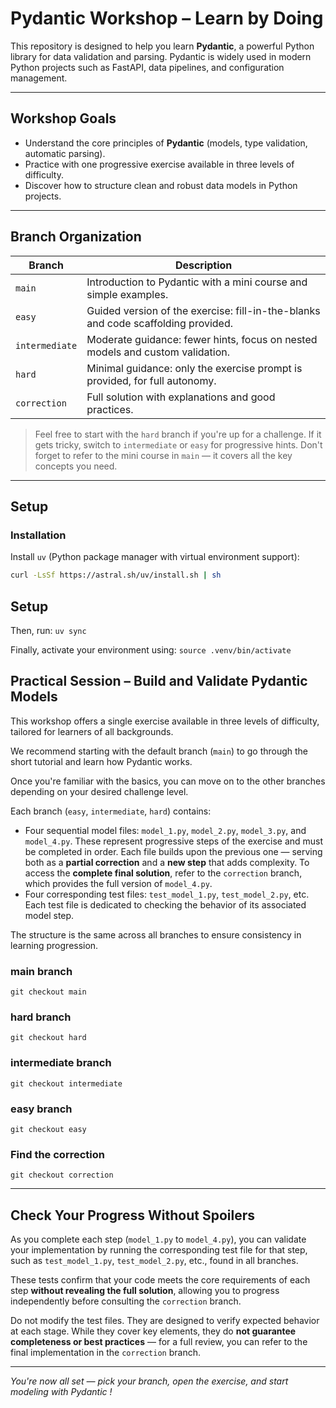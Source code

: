 # Pydantic Workshop – Learn by Doing

This repository is designed to help you learn **Pydantic**, a powerful Python library for data validation and parsing.
Pydantic is widely used in modern Python projects such as FastAPI, data pipelines, and configuration management.

---

## Workshop Goals

- Understand the core principles of **Pydantic** (models, type validation, automatic parsing).
- Practice with one progressive exercise available in three levels of difficulty.
- Discover how to structure clean and robust data models in Python projects.

---

## Branch Organization

| Branch         | Description                                                                 |
|----------------|-----------------------------------------------------------------------------|
| `main`         | Introduction to Pydantic with a mini course and simple examples.           |
| `easy`         | Guided version of the exercise: fill-in-the-blanks and code scaffolding provided. |
| `intermediate` | Moderate guidance: fewer hints, focus on nested models and custom validation. |
| `hard`         | Minimal guidance: only the exercise prompt is provided, for full autonomy. |
| `correction`   | Full solution with explanations and good practices.                         |

> Feel free to start with the `hard` branch if you're up for a challenge.
> If it gets tricky, switch to `intermediate` or `easy` for progressive hints.
> Don't forget to refer to the mini course in `main` — it covers all the key concepts you need.

---

## Setup

### Installation

Install `uv` (Python package manager with virtual environment support):

```bash
curl -LsSf https://astral.sh/uv/install.sh | sh
```

## Setup

Then, run: `uv sync`

Finally, activate your environment using: `source .venv/bin/activate`

## Practical Session – Build and Validate Pydantic Models

This workshop offers a single exercise available in three levels of difficulty, tailored for learners of all backgrounds.

We recommend starting with the default branch (`main`) to go through the short tutorial and learn how Pydantic works.

Once you're familiar with the basics, you can move on to the other branches depending on your desired challenge level.

Each branch (`easy`, `intermediate`, `hard`) contains:

- Four sequential model files: `model_1.py`, `model_2.py`, `model_3.py`, and `model_4.py`.
  These represent progressive steps of the exercise and must be completed in order.
  Each file builds upon the previous one — serving both as a **partial correction** and a **new step** that adds complexity.
  To access the **complete final solution**, refer to the `correction` branch, which provides the full version of `model_4.py`.
- Four corresponding test files: `test_model_1.py`, `test_model_2.py`, etc.
  Each test file is dedicated to checking the behavior of its associated model step.

The structure is the same across all branches to ensure consistency in learning progression.

### main branch

`git checkout main`

### hard branch

`git checkout hard`

### intermediate branch

`git checkout intermediate`

### easy branch
`git checkout easy`

### Find the correction
`git checkout correction`

---

## Check Your Progress Without Spoilers

As you complete each step (`model_1.py` to `model_4.py`), you can validate your implementation by running the corresponding test file for that step, such as `test_model_1.py`, `test_model_2.py`, etc., found in all branches.

These tests confirm that your code meets the core requirements of each step **without revealing the full solution**, allowing you to progress independently before consulting the `correction` branch.

Do not modify the test files.
They are designed to verify expected behavior at each stage. While they cover key elements, they do **not guarantee completeness or best practices** — for a full review, you can refer to the final implementation in the `correction` branch.

---

*You're now all set — pick your branch, open the exercise, and start modeling with Pydantic !*
